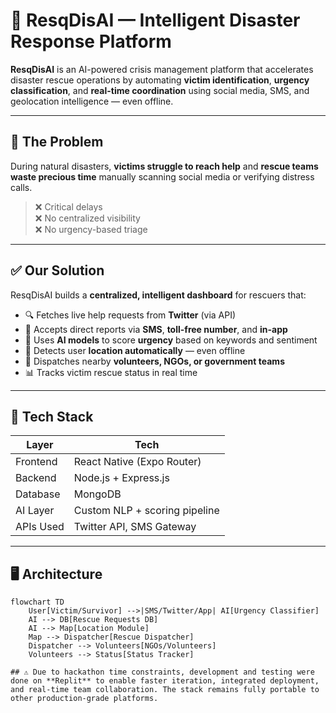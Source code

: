 # 🛟 ResqDisAI — Intelligent Disaster Response Platform

**ResqDisAI** is an AI-powered crisis management platform that accelerates disaster rescue operations by automating **victim identification**, **urgency classification**, and **real-time coordination** using social media, SMS, and geolocation intelligence — even offline.

---

## 🚨 The Problem

During natural disasters, **victims struggle to reach help** and **rescue teams waste precious time** manually scanning social media or verifying distress calls.

> ❌ Critical delays  
> ❌ No centralized visibility  
> ❌ No urgency-based triage

---

## ✅ Our Solution

ResqDisAI builds a **centralized, intelligent dashboard** for rescuers that:

- 🔍 Fetches live help requests from **Twitter** (via API)
- 📩 Accepts direct reports via **SMS**, **toll-free number**, and **in-app**
- 🧠 Uses **AI models** to score **urgency** based on keywords and sentiment
- 📍 Detects user **location automatically** — even offline
- 🚨 Dispatches nearby **volunteers, NGOs, or government teams**
- 📊 Tracks victim rescue status in real time

---

## 🔧 Tech Stack

| Layer          | Tech                                 |
|----------------|--------------------------------------|
| Frontend       | React Native (Expo Router)           |
| Backend        | Node.js + Express.js                 |
| Database       | MongoDB                              |
| AI Layer       | Custom NLP + scoring pipeline        |
| APIs Used      | Twitter API, SMS Gateway             |

---

## 🖥️ Architecture

```mermaid
flowchart TD
    User[Victim/Survivor] -->|SMS/Twitter/App| AI[Urgency Classifier]
    AI --> DB[Rescue Requests DB]
    AI --> Map[Location Module]
    Map --> Dispatcher[Rescue Dispatcher]
    Dispatcher --> Volunteers[NGOs/Volunteers]
    Volunteers --> Status[Status Tracker]

## ⚠️ Due to hackathon time constraints, development and testing were done on **Replit** to enable faster iteration, integrated deployment, and real-time team collaboration. The stack remains fully portable to other production-grade platforms.




